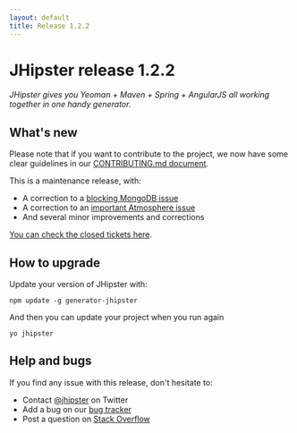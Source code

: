 ```yaml
---
layout: default
title: Release 1.2.2
---
```


JHipster release 1.2.2
==================

*JHipster gives you Yeoman + Maven + Spring + AngularJS all working together in one handy generator.*

What's new
----------

Please note that if you want to contribute to the project, we now have some clear guidelines in our
[CONTRIBUTING.md document](https://github.com/jhipster/generator-jhipster/blob/master/CONTRIBUTING.md).

This is a maintenance release, with:

- A correction to a [blocking MongoDB issue](https://github.com/jhipster/generator-jhipster/issues/627)
- A correction to an [important Atmosphere issue](https://github.com/jhipster/generator-jhipster/issues/623)
- And several minor improvements and corrections

[You can check the closed tickets here](https://github.com/jhipster/generator-jhipster/issues?q=milestone%3A1.2.2+is%3Aclosed).

How to upgrade
------------

Update your version of JHipster with:

```
npm update -g generator-jhipster
```

And then you can update your project when you run again

```
yo jhipster
```

Help and bugs
--------------

If you find any issue with this release, don't hesitate to:

- Contact [@jhipster](https://twitter.com/jhipster) on Twitter
- Add a bug on our [bug tracker](https://github.com/jhipster/generator-jhipster/issues?state=open)
- Post a question on [Stack Overflow](http://stackoverflow.com/tags/jhipster/info)
